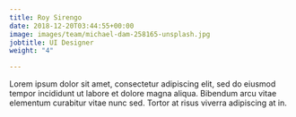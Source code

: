 ```yaml
---
title: Roy Sirengo
date: 2018-12-20T03:44:55+00:00
image: images/team/michael-dam-258165-unsplash.jpg
jobtitle: UI Designer
weight: "4"

---
```

Lorem ipsum dolor sit amet, consectetur adipiscing elit, sed do eiusmod tempor incididunt ut labore et dolore magna aliqua. Bibendum arcu vitae elementum curabitur vitae nunc sed. Tortor at risus viverra adipiscing at in.